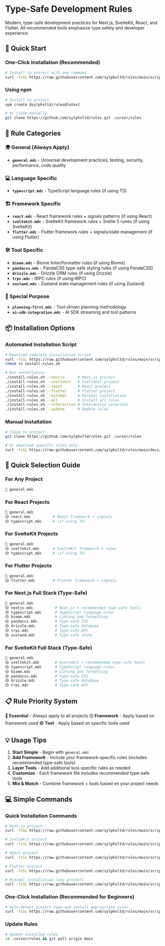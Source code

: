 # Type-Safe Development Rules

Modern, type-safe development practices for Next.js, SvelteKit, React, and Flutter. All recommended tools emphasize type safety and developer experience.

## 🚀 Quick Start

### One-Click Installation (Recommended)
```bash
# Install to project with one command
curl -fsSL https://raw.githubusercontent.com/sylphxltd/rules/main/scripts/quick-install.sh | bash
```

### Using npm
```bash
# Install to project
npm create @sylphxltd/rules@latest

# Or clone manually
git clone https://github.com/sylphxltd/rules.git .cursor/rules
```

## 📁 Rule Categories

### 🌍 General (Always Apply)
- **`general.mdc`** - Universal development practices, testing, security, performance, code quality

### 💻 Language Specific
- **`typescript.mdc`** - TypeScript language rules (if using TS)

### 🏗️ Framework Specific
- **`react.mdc`** - React framework rules + signals patterns (if using React)
- **`sveltekit.mdc`** - SvelteKit framework rules + Svelte 5 runes (if using SvelteKit)
- **`flutter.mdc`** - Flutter framework rules + signals/state management (if using Flutter)

### 🛠️ Tool Specific
- **`biome.mdc`** - Biome linter/formatter rules (if using Biome)
- **`pandacss.mdc`** - PandaCSS type-safe styling rules (if using PandaCSS)
- **`drizzle.mdc`** - Drizzle ORM rules (if using Drizzle)
- **`trpc.mdc`** - tRPC rules (if using tRPC)
- **`zustand.mdc`** - Zustand state management rules (if using Zustand)

### 🤖 Special Purpose
- **`planning-first.mdc`** - Tool-driven planning methodology
- **`ai-sdk-integration.mdc`** - AI SDK streaming and tool patterns


## 📦 Installation Options

### Automated Installation Script
```bash
# Download complete installation script
curl -fsSL https://raw.githubusercontent.com/sylphxltd/rules/main/scripts/install-rules.sh -o install-rules.sh
chmod +x install-rules.sh

# Run installation
./install-rules.sh --nextjs      # Next.js project
./install-rules.sh --sveltekit   # SvelteKit project
./install-rules.sh --react       # React project
./install-rules.sh --flutter     # Flutter project
./install-rules.sh --minimal     # Minimal installation
./install-rules.sh --all         # Install all rules
./install-rules.sh --interactive # Interactive selection
./install-rules.sh --update      # Update rules
```

### Manual Installation
```bash
# Clone to project
git clone https://github.com/sylphxltd/rules.git .cursor/rules

# Or download specific rules only
curl -fsSL https://raw.githubusercontent.com/sylphxltd/rules/main/docs/rules/general.mdc -o .cursor/rules/docs/rules/general.mdc
```

## 🎯 Quick Selection Guide

### For Any Project
```bash
🔴 general.mdc
```

### For React Projects
```bash
🔴 general.mdc
🟡 react.mdc          # React framework + signals
🟡 typescript.mdc     # (if using TS)
```

### For SvelteKit Projects
```bash
🔴 general.mdc
🟡 sveltekit.mdc      # SvelteKit framework + runes
🟡 typescript.mdc     # (if using TS)
```

### For Flutter Projects
```bash
🔴 general.mdc
🟡 flutter.mdc        # Flutter framework + signals
```

### For Next.js Full Stack (Type-Safe)
```bash
🔴 general.mdc
🟡 nextjs.mdc          # Next.js + recommended type-safe tools
🟡 typescript.mdc      # TypeScript language rules
🟡 biome.mdc           # Linting and formatting
🟡 pandacss.mdc        # Type-safe CSS
🟡 drizzle.mdc         # Type-safe database
🟡 trpc.mdc            # Type-safe API
🟡 zustand.mdc         # Type-safe state
```

### For SvelteKit Full Stack (Type-Safe)
```bash
🔴 general.mdc
🟡 sveltekit.mdc       # SvelteKit + recommended type-safe tools
🟡 typescript.mdc      # TypeScript language rules
🟡 biome.mdc           # Linting and formatting
🟡 pandacss.mdc        # Type-safe CSS
🟡 drizzle.mdc         # Type-safe database
🟡 trpc.mdc            # Type-safe API
```

## 📋 Rule Priority System

🔴 **Essential** - Always apply to all projects
🟡 **Framework** - Apply based on framework used
🟢 **Tool** - Apply based on specific tools used

## 💡 Usage Tips

1. **Start Simple** - Begin with `general.mdc`
2. **Add Framework** - Include your framework-specific rules (includes recommended type-safe tools)
3. **Layer Tools** - Add additional tool-specific rules as needed
4. **Customize** - Each framework file includes recommended type-safe tools
5. **Mix & Match** - Combine framework + tools based on your project needs

## 💻 Simple Commands

### Quick Installation Commands
```bash
# Next.js project
curl -fsSL https://raw.githubusercontent.com/sylphxltd/rules/main/scripts/install-rules.sh | bash -s -- --nextjs

# SvelteKit project
curl -fsSL https://raw.githubusercontent.com/sylphxltd/rules/main/scripts/install-rules.sh | bash -s -- --sveltekit

# React project
curl -fsSL https://raw.githubusercontent.com/sylphxltd/rules/main/scripts/install-rules.sh | bash -s -- --react

# Flutter project
curl -fsSL https://raw.githubusercontent.com/sylphxltd/rules/main/scripts/install-rules.sh | bash -s -- --flutter

# Minimal installation (any project)
curl -fsSL https://raw.githubusercontent.com/sylphxltd/rules/main/scripts/install-rules.sh | bash -s -- --minimal
```

### One-Click Installation (Recommended for Beginners)
```bash
# Auto-detect project type and install appropriate rules
curl -fsSL https://raw.githubusercontent.com/sylphxltd/rules/main/scripts/quick-install.sh | bash
```

### Update Rules
```bash
# Update installed rules
cd .cursor/rules && git pull origin main
```